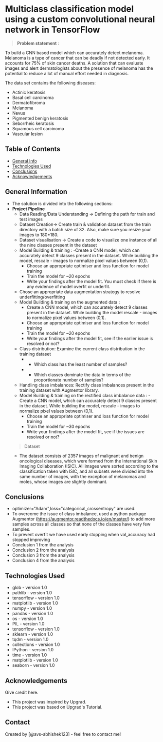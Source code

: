 # Multiclass classification model using a custom convolutional neural network in TensorFlow
> **Problem statement** : 

To build a CNN based model which can accurately detect melanoma. Melanoma is a type of cancer that can be deadly if not detected early. It accounts for 75% of skin cancer deaths. A solution that can evaluate images and alert dermatologists about the presence of melanoma has the potential to reduce a lot of manual effort needed in diagnosis.

The data set contains the following diseases:

* Actinic keratosis
* Basal cell carcinoma
* Dermatofibroma
* Melanoma
* Nevus
* Pigmented benign keratosis
* Seborrheic keratosis
* Squamous cell carcinoma
* Vascular lesion
## Table of Contents
* [General Info](#general-information)
* [Technologies Used](#technologies-used)
* [Conclusions](#conclusions)
* [Acknowledgements](#acknowledgements)

<!-- You can include any other section that is pertinent to your problem -->

## General Information
- The solution is divided into the following sections:
- **Project Pipeline**
    - Data Reading/Data Understanding → Defining the path for train and test images 
    - Dataset Creation→ Create train & validation dataset from the train directory with a batch size of 32. Also, make  sure you resize your images to 180*180.
    - Dataset visualisation → Create a code to visualize one instance of all the nine classes present in the dataset 
    - Model Building & training : 
        -Create a CNN model, which can accurately detect 9 classes present in the dataset. While building the model, rescale - images to normalize pixel values between (0,1).
        - Choose an appropriate optimiser and loss function for model training
        - Train the model for ~20 epochs
        - Write your findings after the model fit. You must check if there is any evidence of model overfit or underfit.
    - Chose an appropriate data augmentation strategy to resolve underfitting/overfitting 
    - Model Building & training on the augmented data :
        - Create a CNN model, which can accurately detect 9 classes present in the dataset. While building the model rescale - images to normalize pixel values between (0,1).
        - Choose an appropriate optimiser and loss function for model training
        - Train the model for ~20 epochs
        - Write your findings after the model fit, see if the earlier issue is resolved or not?
    - Class distribution: Examine the current class distribution in the training dataset 
        - - Which class has the least number of samples?
        - - Which classes dominate the data in terms of the proportionate number of samples?
    - Handling class imbalances: Rectify class imbalances present in the training dataset with Augmentor library.
    - Model Building & training on the rectified class imbalance data :
        -Create a CNN model, which can accurately detect 9 classes present in the dataset. While building the model, rescale - images to normalize pixel values between (0,1).
        - Choose an appropriate optimiser and loss function for model training
        - Train the model for ~30 epochs
        - Write your findings after the model fit, see if the issues are resolved or not?
    > Dataset
    - The dataset consists of 2357 images of malignant and benign oncological diseases, which were formed from the International Skin Imaging Collaboration (ISIC). All images were sorted according to the classification taken with ISIC, and all subsets were divided into the same number of images, with the exception of melanomas and moles, whose images are slightly dominant.

<!-- You don't have to answer all the questions - just the ones relevant to your project. -->

## Conclusions
- optimizer="Adam",loss="categorical_crossentropy" are used.
- To overcome the issue of class imbalance, used a python package Augmentor (https://augmentor.readthedocs.io/en/master/) to add more samples across all classes so that none of the classes have very few samples.
- To prevent overfit we have used early stopping when val_accuracy had stopped improving
- Conclusion 1 from the analysis
- Conclusion 2 from the analysis
- Conclusion 3 from the analysis
- Conclusion 4 from the analysis

<!-- You don't have to answer all the questions - just the ones relevant to your project. -->


## Technologies Used


- glob - version 1.0
- pathlib - version 1.0
- tensorflow - version 1.0
- matplotlib - version 1.0
- numpy - version 1.0
- pandas - version 1.0
- os - version 1.0
- PIL - version 1.0
- tensorflow - version 1.0
- sklearn - version 1.0
- tqdm - version 1.0
- collections - version 1.0
- IPython - version 1.0
- time - version 1.0
- matplotlib - version 1.0
- seaborn - version 1.0
<!-- As the libraries versions keep on changing, it is recommended to mention the version of library used in this project -->

## Acknowledgements
Give credit here.
- This project was inspired by Upgrad.
- This project was based on Upgrad's Tutorial.


## Contact
Created by [@avs-abhishek123] - feel free to contact me!


<!-- Optional -->
<!-- ## License -->
<!-- This project is open source and available under the [... License](). -->

<!-- You don't have to include all sections - just the one's relevant to your project -->
